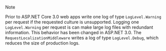 > [!NOTE]
> Prior to ASP.NET Core 3.0 web apps write one log of type `LogLevel.Warning` per request if the requested culture is unsupported. Logging one `LogLevel.Warning` per request is can make large log files with redundant information. This behavior has been changed in ASP.NET 3.0. The `RequestLocalizationMiddleware` writes a log of type `LogLevel.Debug`, which reduces the size of production logs.